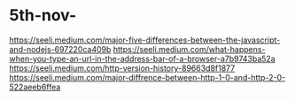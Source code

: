 # 5th-nov-

https://seeli.medium.com/major-five-differences-between-the-javascript-and-nodejs-697220ca409b
https://seeli.medium.com/what-happens-when-you-type-an-url-in-the-address-bar-of-a-browser-a7b9743ba52a
https://seeli.medium.com/http-version-history-89663d8f1877
https://seeli.medium.com/major-diffrence-between-http-1-0-and-http-2-0-522aeeb6ffea
